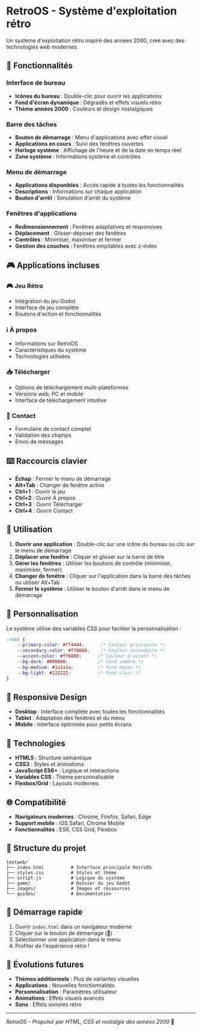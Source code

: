 # RetroOS - Système d'exploitation rétro

Un système d'exploitation rétro inspiré des années 2000, créé avec des technologies web modernes.

## 🌟 Fonctionnalités

### Interface de bureau
- **Icônes du bureau** : Double-clic pour ouvrir les applications
- **Fond d'écran dynamique** : Dégradés et effets visuels rétro
- **Thème années 2000** : Couleurs et design nostalgiques

### Barre des tâches
- **Bouton de démarrage** : Menu d'applications avec effet visuel
- **Applications en cours** : Suivi des fenêtres ouvertes
- **Horloge système** : Affichage de l'heure et de la date en temps réel
- **Zone système** : Informations système et contrôles

### Menu de démarrage
- **Applications disponibles** : Accès rapide à toutes les fonctionnalités
- **Descriptions** : Informations sur chaque application
- **Bouton d'arrêt** : Simulation d'arrêt du système

### Fenêtres d'applications
- **Redimensionnement** : Fenêtres adaptatives et responsives
- **Déplacement** : Glisser-déposer des fenêtres
- **Contrôles** : Minimiser, maximiser et fermer
- **Gestion des couches** : Fenêtres empilables avec z-index

## 🎮 Applications incluses

### 🎮 Jeu Rétro
- Intégration du jeu Godot
- Interface de jeu complète
- Boutons d'action et fonctionnalités

### ℹ️ À propos
- Informations sur RetroOS
- Caractéristiques du système
- Technologies utilisées

### 📥 Télécharger
- Options de téléchargement multi-plateformes
- Versions web, PC et mobile
- Interface de téléchargement intuitive

### 📧 Contact
- Formulaire de contact complet
- Validation des champs
- Envoi de messages

## ⌨️ Raccourcis clavier

- **Échap** : Fermer le menu de démarrage
- **Alt+Tab** : Changer de fenêtre active
- **Ctrl+1** : Ouvrir le jeu
- **Ctrl+2** : Ouvrir À propos
- **Ctrl+3** : Ouvrir Télécharger
- **Ctrl+4** : Ouvrir Contact

## 🚀 Utilisation

1. **Ouvrir une application** : Double-clic sur une icône du bureau ou clic sur le menu de démarrage
2. **Déplacer une fenêtre** : Cliquer et glisser sur la barre de titre
3. **Gérer les fenêtres** : Utiliser les boutons de contrôle (minimiser, maximiser, fermer)
4. **Changer de fenêtre** : Cliquer sur l'application dans la barre des tâches ou utiliser Alt+Tab
5. **Fermer le système** : Utiliser le bouton d'arrêt dans le menu de démarrage

## 🎨 Personnalisation

Le système utilise des variables CSS pour faciliter la personnalisation :

```css
:root {
    --primary-color: #ff4444;      /* Couleur principale */
    --secondary-color: #ff6666;    /* Couleur secondaire */
    --accent-color: #ff8888;      /* Couleur d'accent */
    --bg-dark: #000000;           /* Fond sombre */
    --bg-medium: #1a1a1a;         /* Fond moyen */
    --bg-light: #222222;          /* Fond clair */
}
```

## 📱 Responsive Design

- **Desktop** : Interface complète avec toutes les fonctionnalités
- **Tablet** : Adaptation des fenêtres et du menu
- **Mobile** : Interface optimisée pour petits écrans

## 🔧 Technologies

- **HTML5** : Structure sémantique
- **CSS3** : Styles et animations
- **JavaScript ES6+** : Logique et interactions
- **Variables CSS** : Thème personnalisable
- **Flexbox/Grid** : Layouts modernes

## 🌐 Compatibilité

- **Navigateurs modernes** : Chrome, Firefox, Safari, Edge
- **Support mobile** : iOS Safari, Chrome Mobile
- **Fonctionnalités** : ES6, CSS Grid, Flexbox

## 📁 Structure du projet

```
testweb/
├── index.html          # Interface principale RetroOS
├── styles.css          # Styles et thème
├── script.js           # Logique du système
├── game/               # Dossier du jeu Godot
├── images/             # Images et ressources
└── guides/             # Documentation
```

## 🚀 Démarrage rapide

1. Ouvrir `index.html` dans un navigateur moderne
2. Cliquer sur le bouton de démarrage (🚀)
3. Sélectionner une application dans le menu
4. Profiter de l'expérience rétro !

## 🔮 Évolutions futures

- **Thèmes additionnels** : Plus de variantes visuelles
- **Applications** : Nouvelles fonctionnalités
- **Personnalisation** : Paramètres utilisateur
- **Animations** : Effets visuels avancés
- **Sons** : Effets sonores rétro

---

*RetroOS - Propulsé par HTML, CSS et nostalgie des années 2000* 🚀

